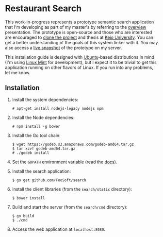 # Restaurant Search #

This work-in-progress represents a prototype semantic search application that I'm developing as part of my master's
by referring to the [overview](https://github.com/FooSoft/search-slides/archive/master.zip) presentation. The prototype
is open-source and those who are interested are encouraged to [clone the project](https://github.com/FooSoft/search) and
thesis at [Keio University](http://www.sfc.keio.ac.jp/). You can get a better understanding of the goals of this system
tinker with it. You may also access a [live snapshot](http://search.foosoft.net/) of the prototype on my server.

This installation guide is designed with [Ubuntu](http://www.ubuntu.com/)-based distributions in mind (I'm using [Linux
Mint](http://www.linuxmint.com/) for development), but I expect it to be trivial to get this application running on
other flavors of Linux. If you run into any problems, let me know.

## Installation ##

1.  Install the system dependencies:

    ```
    # apt-get install nodejs-legacy nodejs npm
    ```

2.  Install the Node dependencies:

    ```
    # npm install -g bower
    ```

3.  Install the Go tool chain:

    ```
    $ wget https://godeb.s3.amazonaws.com/godeb-amd64.tar.gz
    $ tar xzvf godeb-amd64.tar.gz
    # ./godeb install
    ```

4.  Set the `GOPATH` environment variable (read the [docs](https://github.com/golang/go/wiki/GOPATH)).

5.  Install the search application:

    ```
    $ go get github.com/FooSoft/search
    ```

6.  Install the client libraries (from the `search/static` directory):

    ```
    $ bower install
    ```

7.  Build and start the server (from the `search/cmd` directory):

    ```
    $ go build
    $ ./cmd
    ```

8.  Access the web application at `localhost:8080`.
